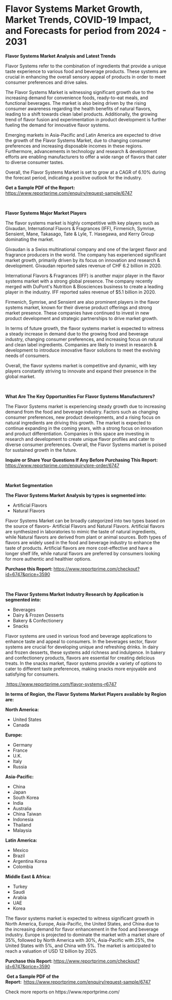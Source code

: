 <p><h1>Flavor Systems Market Growth, Market Trends, COVID-19 Impact, and Forecasts for period from 2024 - 2031</h1></p><p><strong>Flavor Systems Market Analysis and Latest Trends</strong></p>
<p><p>Flavor Systems refer to the combination of ingredients that provide a unique taste experience to various food and beverage products. These systems are crucial in enhancing the overall sensory appeal of products in order to meet consumer preferences and drive sales.</p><p>The Flavor Systems Market is witnessing significant growth due to the increasing demand for convenience foods, ready-to-eat meals, and functional beverages. The market is also being driven by the rising consumer awareness regarding the health benefits of natural flavors, leading to a shift towards clean label products. Additionally, the growing trend of flavor fusion and experimentation in product development is further fueling the demand for innovative flavor systems.</p><p>Emerging markets in Asia-Pacific and Latin America are expected to drive the growth of the Flavor Systems Market, due to changing consumer preferences and increasing disposable incomes in these regions. Furthermore, advancements in technology and research & development efforts are enabling manufacturers to offer a wide range of flavors that cater to diverse consumer tastes.</p><p>Overall, the Flavor Systems Market is set to grow at a CAGR of 6.10% during the forecast period, indicating a positive outlook for the industry.</p></p>
<p><strong>Get a Sample PDF of the Report:&nbsp;</strong> <a href="https://www.reportprime.com/enquiry/request-sample/6747">https://www.reportprime.com/enquiry/request-sample/6747</a></p>
<p>&nbsp;</p>
<p><strong>Flavor Systems Major Market Players</strong></p>
<p><p>The flavor systems market is highly competitive with key players such as Givaudan, International Flavors & Fragrances (IFF), Firmenich, Symrise, Sensient, Mane, Takasago, Tate & Lyle, T. Hasegawa, and Kerry Group dominating the market.</p><p>Givaudan is a Swiss multinational company and one of the largest flavor and fragrance producers in the world. The company has experienced significant market growth, primarily driven by its focus on innovation and research & development. Givaudan reported sales revenue of CHF 6.2 billion in 2020.</p><p>International Flavors & Fragrances (IFF) is another major player in the flavor systems market with a strong global presence. The company recently merged with DuPont's Nutrition & Biosciences business to create a leading player in the industry. IFF reported sales revenue of $5.1 billion in 2020.</p><p>Firmenich, Symrise, and Sensient are also prominent players in the flavor systems market, known for their diverse product offerings and strong market presence. These companies have continued to invest in new product development and strategic partnerships to drive market growth.</p><p>In terms of future growth, the flavor systems market is expected to witness a steady increase in demand due to the growing food and beverage industry, changing consumer preferences, and increasing focus on natural and clean label ingredients. Companies are likely to invest in research & development to introduce innovative flavor solutions to meet the evolving needs of consumers.</p><p>Overall, the flavor systems market is competitive and dynamic, with key players constantly striving to innovate and expand their presence in the global market.</p></p>
<p>&nbsp;</p>
<p><strong>What Are The Key Opportunities For Flavor Systems Manufacturers?</strong></p>
<p><p>The Flavor Systems market is experiencing steady growth due to increasing demand from the food and beverage industry. Factors such as changing consumer preferences, new product developments, and a rising focus on natural ingredients are driving this growth. The market is expected to continue expanding in the coming years, with a strong focus on innovation and product differentiation. Companies in this space are investing in research and development to create unique flavor profiles and cater to diverse consumer preferences. Overall, the Flavor Systems market is poised for sustained growth in the future.</p></p>
<p><strong>Inquire or Share Your Questions If Any Before Purchasing This Report:</strong> <a href="https://www.reportprime.com/enquiry/pre-order/6747">https://www.reportprime.com/enquiry/pre-order/6747</a></p>
<p>&nbsp;</p>
<p><strong>Market Segmentation</strong></p>
<p><strong>The Flavor Systems Market Analysis by types is segmented into:</strong></p>
<p><ul><li>Artificial Flavors</li><li>Natural Flavors</li></ul></p>
<p><p>Flavor Systems Market can be broadly categorized into two types based on the source of flavors- Artificial Flavors and Natural Flavors. Artificial flavors are synthesized in laboratories to mimic the taste of natural ingredients, while Natural flavors are derived from plant or animal sources. Both types of flavors are widely used in the food and beverage industry to enhance the taste of products. Artificial flavors are more cost-effective and have a longer shelf life, while natural flavors are preferred by consumers looking for more authentic and healthier options.</p></p>
<p><strong>Purchase this Report:&nbsp;</strong><a href="https://www.reportprime.com/checkout?id=6747&price=3590">https://www.reportprime.com/checkout?id=6747&price=3590</a></p>
<p>&nbsp;</p>
<p><strong>The Flavor Systems Market Industry Research by Application is segmented into:</strong></p>
<p><ul><li>Beverages</li><li>Dairy & Frozen Desserts</li><li>Bakery & Confectionery</li><li>Snacks</li></ul></p>
<p><p>Flavor systems are used in various food and beverage applications to enhance taste and appeal to consumers. In the beverages sector, flavor systems are crucial for developing unique and refreshing drinks. In dairy and frozen desserts, these systems add richness and indulgence. In bakery and confectionery products, flavors are essential for creating delicious treats. In the snacks market, flavor systems provide a variety of options to cater to different taste preferences, making snacks more enjoyable and satisfying for consumers.</p></p>
<p><a href="https://www.reportprime.com/flavor-systems-r6747">&nbsp;https://www.reportprime.com/flavor-systems-r6747</a></p>
<p><strong>In terms of Region, the Flavor Systems Market Players available by Region are:</strong></p>
<p>
    <p> <strong> North America: </strong>
        <ul>
            <li>United States</li>
            <li>Canada</li>
        </ul>
        </p> 
    <p> <strong> Europe: </strong>
        <ul>
            <li>Germany</li>
            <li>France</li>
            <li>U.K.</li>
            <li>Italy</li>
            <li>Russia</li>
        </ul>
        </p> 
    <p> <strong> Asia-Pacific: </strong>
        <ul>
            <li>China</li>
            <li>Japan</li>
            <li>South Korea</li>
            <li>India</li>
            <li>Australia</li>
            <li>China Taiwan</li>
            <li>Indonesia</li>
            <li>Thailand</li>
            <li>Malaysia</li>
        </ul>
        </p> 
    <p> <strong> Latin America: </strong>
        <ul>
            <li>Mexico</li>
            <li>Brazil</li>
            <li>Argentina Korea</li>
            <li>Colombia</li>
        </ul>
        </p> 
    <p> <strong> Middle East & Africa: </strong>
        <ul>
            <li>Turkey</li>
            <li>Saudi</li>
            <li>Arabia</li>
            <li>UAE</li>
            <li>Korea</li>
        </ul>
    </p>
    </p>
<p><p>The flavor systems market is expected to witness significant growth in North America, Europe, Asia-Pacific, the United States, and China due to the increasing demand for flavor enhancement in the food and beverage industry. Europe is projected to dominate the market with a market share of 35%, followed by North America with 30%, Asia-Pacific with 25%, the United States with 5%, and China with 5%. The market is anticipated to reach a valuation of USD 12 billion by 2025.</p></p>
<p><strong>Purchase this Report: </strong><a href="https://www.reportprime.com/checkout?id=6747&price=3590">https://www.reportprime.com/checkout?id=6747&price=3590</a></p>
<p>&nbsp;<strong>Get a Sample PDF of the Report:&nbsp;&nbsp;</strong><a href="https://www.reportprime.com/enquiry/request-sample/6747">https://www.reportprime.com/enquiry/request-sample/6747</a></p>
<p><strong></strong></p>
<p>Check more reports on https://www.reportprime.com/</p>